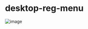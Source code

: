 # desktop-reg-menu

![image](https://user-images.githubusercontent.com/1501327/173213875-71722fa8-4185-4766-912a-b48308563bef.png)
